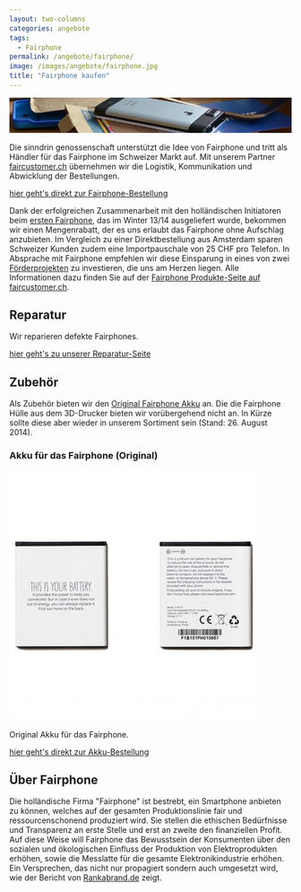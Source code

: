 ```yaml
---
layout: two-columns
categories: angebote
tags:
  - Fairphone
permalink: /angebote/fairphone/
image: /images/angebote/fairphone.jpg
title: "Fairphone kaufen"
---
```

<div class=angebot-top-wide"><img title="Fairphone" src="/images/angebote/fairphone_sub.jpg"></div>

Die sinndrin genossenschaft unterstützt die Idee von Fairphone und tritt als Händler für das Fairphone im Schweizer Markt auf. Mit unserem Partner [faircustomer.ch](http://www.faircustomer.ch/fairphone_105) übernehmen wir die Logistik, Kommunikation und Abwicklung der Bestellungen.

<a href="http://www.faircustomer.ch/fairphone_105" class="button"><i class="fi-arrow-right"></i> hier geht's direkt zur Fairphone-Bestellung</a>

Dank der erfolgreichen Zusammenarbeit mit den holländischen Initiatoren beim [ersten Fairphone](/ueber-uns/realisierte-projekte/fairphone-crowdfunding-unterstuetzung/), das im Winter 13/14 ausgeliefert wurde, bekommen wir einen Mengenrabatt, der es uns erlaubt das Fairphone ohne Aufschlag anzubieten. Im Vergleich zu einer Direktbestellung aus Amsterdam sparen Schweizer Kunden zudem eine Importpauschale von 25 CHF pro Telefon. In Absprache mit Fairphone empfehlen wir diese Einsparung in eines von zwei [Förderprojekten](http://blog.faircustomer.ch/?p=2387) zu investieren, die uns am Herzen liegen. Alle Informationen dazu finden Sie auf der [Fairphone Produkte-Seite auf faircustomer.ch](http://www.faircustomer.ch/fairphone_105).

<a name="reparatur"></a>
## Reparatur
Wir reparieren defekte Fairphones.

<a href="/angebote/fairphone/reparatur/" class="button"><i class="fi-arrow-right"></i> hier geht's zu unserer Reparatur-Seite</a>


<a name="zubehoer"></a>
## Zubehör
Als Zubehör bieten wir den [Original Fairphone Akku](#akku) an. Die die Fairphone Hülle aus dem 3D-Drucker bieten wir vorübergehend nicht an. In Kürze sollte diese aber wieder in unserem Sortiment sein (Stand: 26. August 2014).

<!--
<a name="huelle"></a>
### Fairphone Hülle aus dem 3D-Drucker
<img src='/images/angebote/fairphone/3D_cases-20.jpg' alt='Fairphone Hüllen Leadimage'>

Ihre Fairphone Hülle aus dem 3D-Drucker. Jede bestellte Hülle ist ein Einzelstück und wird nach Bestelleingang in Zürich auf einem Ultimaker 3D-Drucker gedruckt.

<a href="http://www.faircustomer.ch/fairphone_huelle_aus_dem_3d-drucker_12" class="button"><i class="fi-arrow-right"></i> hier geht's direkt zur Hüllen-Bestellung</a>

Der Druck eines der 10 Motive in einer von 14 Farben dauert ca. 90 Minuten und braucht rund 3 Meter (ca. 23 Gramm) PLA als Rohstoff. Polymilchsäure (PLA) ist ein nachwachsender Rohstoff und ist biologisch abbaubar (kompostierbar).

#### Qualität

<img class="leadimage left" width="420px" src='/images/angebote/fairphone/selbst-gedruckt-gruen.jpg' alt='Fairphone Hülle grün selbst gedruckt'> Die Qualität eines 3D-Drucks ist heutzutage ganz gut. Trotzdem ist es die Regel, dass ästhetische "Mängel" gut sichtbar sind. Anders ausgedrückt kann dies auch eine Qualität sein: Es sieht selbst gemacht und individuell aus. So sind der obere und untere Rand nicht ganz glatt und es ist eine feine Naht in der Horizontalen sichtbar (siehe Produktbild der grünen Hülle). Weiter ist der obere Rand der Aussparung für die Kamera nicht ganz gerade, weil dies druckbedingt nicht realisierbar ist. Falls sie unsicher sind ob die Qualität ihrem Geschmack entspricht, besichtigen Sie unsere Hüllenausdrucke an der Alfred-Escher-Strasse 46 in 8002 Zürich. Eine Telefonische Voranmeldung unter 044 534 64 54 ist notwendig.

<a name="huellenmotive"></a>
#### Designs

Es stehen 10 verschiedene Motive zur Auswahl:

##### Branded
<img src='/images/angebote/fairphone/motive/branded1.png' alt='Fairphone Hülle Motiv Branded'>

##### Technologic
<img src='/images/angebote/fairphone/motive/technologic1.png' alt='Fairphone Hülle Motiv Technologic'>

##### Pattern
<img src='/images/angebote/fairphone/motive/pattern1.png' alt='Fairphone Hülle Motiv Pattern'>

##### Lucky Cats
<img src='/images/angebote/fairphone/motive/lucky_cat1.png' alt='Fairphone Hülle Motiv Lucky Cats'>

##### Manifesto
<img src='/images/angebote/fairphone/motive/manifesto1.png' alt='Fairphone Hülle Motiv Manifesto'>

##### Community 1
<img src='/images/angebote/fairphone/motive/day01_bicycle_webshop.png' alt='Fairphone Hülle Motiv Community 1'>

##### Community 2
<img src='/images/angebote/fairphone/motive/day02_world_tool.png' alt='Fairphone Hülle Motiv Community 2'>

##### Community 3
<img src='/images/angebote/fairphone/motive/day_03_tree_tool.png' alt='Fairphone Hülle Motiv Community 3'>

##### Community 4
<img src='/images/angebote/fairphone/motive/day04_azulejos_shop.png' alt='Fairphone Hülle Motiv Community 4'>

##### Community 5
<img src='/images/angebote/fairphone/motive/day05_cogs2_tool.png' alt='Fairphone Hülle Motiv Community 5'>


#### Farben

Alle Designs sind in 14 verschiedenen Farben lieferbar:

<img src='/images/angebote/fairphone/fairphone-huelle-farbtabelle-pla.jpg' alt='verfügbare Farben für die Fairphone Hülle: transparent, grün, hellgrün, graugrün, petrolgrün, petrolblau, hellblau, dunkelblau, pink, rot, rot, transparent shiny, gelb, schwarz, natür' max-width='380px'>


#### Selbermachen

Wer selber Zugang zu einem 3D-Drucker hat, kann die Druckdateien auf <a href="https://fairphone.zendesk.com/hc/en-us/articles/201194477">Fairphone</a> herunterladen und die Hülle selber ausdrucken.
-->

<a name="akku"></a>
### Akku für das Fairphone (Original)
<img src='/images/angebote/fairphone/battery.jpg' alt='Fairphone Akku original' max-width='380px'>

Original Akku für das Fairphone.

<a href="http://www.faircustomer.ch/akku_fuer_fairphone_original_4" class="button"><i class="fi-arrow-right"></i> hier geht's direkt zur Akku-Bestellung</a>

## Über Fairphone
Die holländische Firma "Fairphone" ist bestrebt, ein Smartphone anbieten zu können, welches auf der gesamten Produktionslinie fair und ressourcenschonend produziert wird. Sie stellen die ethischen Bedürfnisse und Transparenz an erste Stelle und erst an zweite den finanziellen Profit. Auf diese Weise will Fairphone das Bewusstsein der Konsumenten über den sozialen und ökologischen Einfluss der Produktion von Elektroprodukten erhöhen, sowie die Messlatte für die gesamte Elektronikindustrie erhöhen. Ein Versprechen, das nicht nur propagiert sondern auch umgesetzt wird, wie der Bericht von [Rankabrand.de](http://blog.rankabrand.de/2014/06/03/elektronik-report-2014-fairphone-top/) zeigt.
